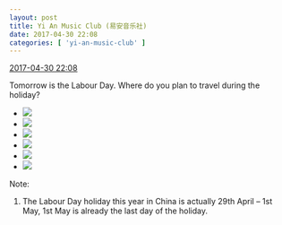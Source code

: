 ```yaml
---
layout: post
title: Yi An Music Club (易安音乐社)
date: 2017-04-30 22:08
categories: [ 'yi-an-music-club' ]
---
```


<div class="weibo-info">
  <a href="http://weibo.com/6094546964/F0ZhSgTIx">2017-04-30 22:08</a>
</div>

Tomorrow is the Labour Day. Where do you plan to travel during the holiday?

<!-- more -->

<ul class="weibo-pic-list-2">
  <li class="weibo-pic">
    <a href="http://wx2.sinaimg.cn/mw690/006Es64Agy1ff524l06zpj31jk2bcnpe.jpg"><img src="http://wx2.sinaimg.cn/thumb150/006Es64Agy1ff524l06zpj31jk2bcnpe.jpg" /></a>
  </li>
  <li class="weibo-pic">
    <a href="http://wx3.sinaimg.cn/mw690/006Es64Aly1ff5258veiyj32bc1jkkjm.jpg"><img src="http://wx3.sinaimg.cn/thumb150/006Es64Aly1ff5258veiyj32bc1jkkjm.jpg" /></a>
  </li>
  <li class="weibo-pic">
    <a href="http://wx2.sinaimg.cn/mw690/006Es64Aly1ff524iv1ujj31jk2bce82.jpg"><img src="http://wx2.sinaimg.cn/thumb150/006Es64Aly1ff524iv1ujj31jk2bce82.jpg" /></a>
  </li>
  <li class="weibo-pic">
    <a href="http://wx3.sinaimg.cn/mw690/006Es64Aly1ff526fx5i4j31jk2bcb2b.jpg"><img src="http://wx3.sinaimg.cn/thumb150/006Es64Aly1ff526fx5i4j31jk2bcb2b.jpg" /></a>
  </li>
  <li class="weibo-pic">
    <a href="http://wx2.sinaimg.cn/mw690/006Es64Agy1ff51v5pca5j30v90kutcp.jpg"><img src="http://wx2.sinaimg.cn/thumb150/006Es64Agy1ff51v5pca5j30v90kutcp.jpg" /></a>
  </li>
  <li class="weibo-pic">
    <a href="http://wx3.sinaimg.cn/mw690/006Es64Aly1ff526j42c3j31jk2bcb2b.jpg"><img src="http://wx3.sinaimg.cn/thumb150/006Es64Aly1ff526j42c3j31jk2bcb2b.jpg" /></a>
  </li>
</ul>

Note:
1. The Labour Day holiday this year in China is actually 29th April – 1st May, 1st May is already the last day of the holiday.
